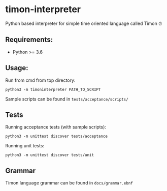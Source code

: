 # timon-interpreter
Python based interpreter for simple time oriented language called Timon ⏰

## Requirements:
- Python >= 3.6

## Usage:

Run from cmd from top directory:

```
python3 -m timoninterpreter PATH_TO_SCRIPT
```

Sample scripts can be found in ```tests/acceptance/scripts/```

## Tests

Running acceptance tests (with sample scripts):

```
python3 -m unittest discover tests/acceptance
```

Running unit tests:

```
python3 -m unittest discover tests/unit
```

## Grammar

Timon language grammar can be found in ```docs/grammar.ebnf```
